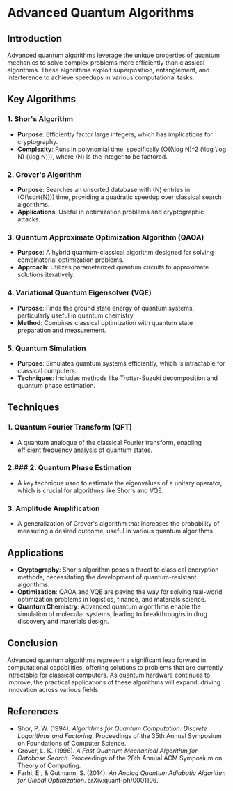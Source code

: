 # Advanced Quantum Algorithms

## Introduction
Advanced quantum algorithms leverage the unique properties of quantum mechanics to solve complex problems more efficiently than classical algorithms. These algorithms exploit superposition, entanglement, and interference to achieve speedups in various computational tasks.

## Key Algorithms

### 1. Shor's Algorithm
- **Purpose**: Efficiently factor large integers, which has implications for cryptography.
- **Complexity**: Runs in polynomial time, specifically \(O((\log N)^2 (\log \log N) (\log N))\), where \(N\) is the integer to be factored.

### 2. Grover's Algorithm
- **Purpose**: Searches an unsorted database with \(N\) entries in \(O(\sqrt{N})\) time, providing a quadratic speedup over classical search algorithms.
- **Applications**: Useful in optimization problems and cryptographic attacks.

### 3. Quantum Approximate Optimization Algorithm (QAOA)
- **Purpose**: A hybrid quantum-classical algorithm designed for solving combinatorial optimization problems.
- **Approach**: Utilizes parameterized quantum circuits to approximate solutions iteratively.

### 4. Variational Quantum Eigensolver (VQE)
- **Purpose**: Finds the ground state energy of quantum systems, particularly useful in quantum chemistry.
- **Method**: Combines classical optimization with quantum state preparation and measurement.

### 5. Quantum Simulation
- **Purpose**: Simulates quantum systems efficiently, which is intractable for classical computers.
- **Techniques**: Includes methods like Trotter-Suzuki decomposition and quantum phase estimation.

## Techniques

### 1. Quantum Fourier Transform (QFT)
- A quantum analogue of the classical Fourier transform, enabling efficient frequency analysis of quantum states.

### 2.### 2. Quantum Phase Estimation
- A key technique used to estimate the eigenvalues of a unitary operator, which is crucial for algorithms like Shor's and VQE.

### 3. Amplitude Amplification
- A generalization of Grover's algorithm that increases the probability of measuring a desired outcome, useful in various quantum algorithms.

## Applications
- **Cryptography**: Shor's algorithm poses a threat to classical encryption methods, necessitating the development of quantum-resistant algorithms.
- **Optimization**: QAOA and VQE are paving the way for solving real-world optimization problems in logistics, finance, and materials science.
- **Quantum Chemistry**: Advanced quantum algorithms enable the simulation of molecular systems, leading to breakthroughs in drug discovery and materials design.

## Conclusion
Advanced quantum algorithms represent a significant leap forward in computational capabilities, offering solutions to problems that are currently intractable for classical computers. As quantum hardware continues to improve, the practical applications of these algorithms will expand, driving innovation across various fields.

## References
- Shor, P. W. (1994). *Algorithms for Quantum Computation: Discrete Logarithms and Factoring*. Proceedings of the 35th Annual Symposium on Foundations of Computer Science.
- Grover, L. K. (1996). *A Fast Quantum Mechanical Algorithm for Database Search*. Proceedings of the 28th Annual ACM Symposium on Theory of Computing.
- Farhi, E., & Gutmann, S. (2014). *An Analog Quantum Adiabatic Algorithm for Global Optimization*. arXiv:quant-ph/0001106.

